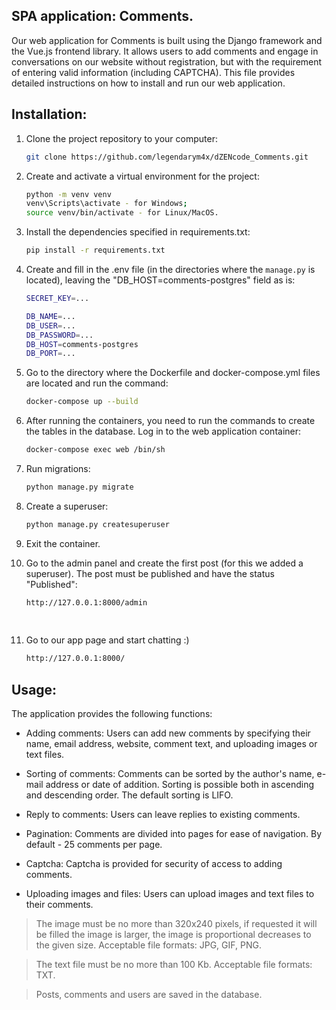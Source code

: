 ## SPA application: Comments.

Our web application for Comments is built using the Django framework and the Vue.js frontend library. It allows users to add comments and engage in conversations on our website without registration, but with the requirement of entering valid information (including CAPTCHA). This file provides detailed instructions on how to install and run our web application.

## Installation:

1. Clone the project repository to your computer:

   ```bash
   git clone https://github.com/legendarym4x/dZENcode_Comments.git

2. Create and activate a virtual environment for the project:

   ```bash
   python -m venv venv
   venv\Scripts\activate - for Windows;
   source venv/bin/activate - for Linux/MacOS.
   
3. Install the dependencies specified in requirements.txt:

   ```bash
   pip install -r requirements.txt
   
4. Create and fill in the .env file (in the directories where the `manage.py` is located), leaving the 
"DB_HOST=comments-postgres" field as is:

   ```bash
   SECRET_KEY=...

   DB_NAME=...
   DB_USER=...
   DB_PASSWORD=...
   DB_HOST=comments-postgres
   DB_PORT=...
   
5. Go to the directory where the Dockerfile and docker-compose.yml files are located and run the command:

   ```bash
   docker-compose up --build
   
6. After running the containers, you need to run the commands to create the tables in the database.
Log in to the web application container:

   ```bash
   docker-compose exec web /bin/sh
   
7. Run migrations:

   ```bash
   python manage.py migrate

8. Create a superuser:

   ```bash
   python manage.py createsuperuser
   
9. Exit the container.

10. Go to the admin panel and create the first post (for this we added a superuser). The post must be published and 
have the status "Published":

    ```bash
    http://127.0.0.1:8000/admin
  
 
11. Go to our app page and start chatting :)

    ```bash
    http://127.0.0.1:8000/


 ## Usage:


The application provides the following functions:

- Adding comments: Users can add new comments by specifying their name, email address, website, comment text, and uploading images or text files.

- Sorting of comments: Comments can be sorted by the author's name, e-mail address or date of addition. Sorting is possible both in ascending and descending order. The default sorting is LIFO.

- Reply to comments: Users can leave replies to existing comments.

- Pagination: Comments are divided into pages for ease of navigation. By default - 25 comments per page.

- Captcha: Captcha is provided for security of access to adding comments.

- Uploading images and files: Users can upload images and text files to their comments.
 > The image must be no more than 320x240 pixels, if requested it will be filled
the image is larger, the image is proportional
decreases to the given size. Acceptable file formats: JPG, GIF, PNG.

 > The text file must be no more than 100 Kb. Acceptable file formats: TXT.

 > Posts, comments and users are saved in the database.